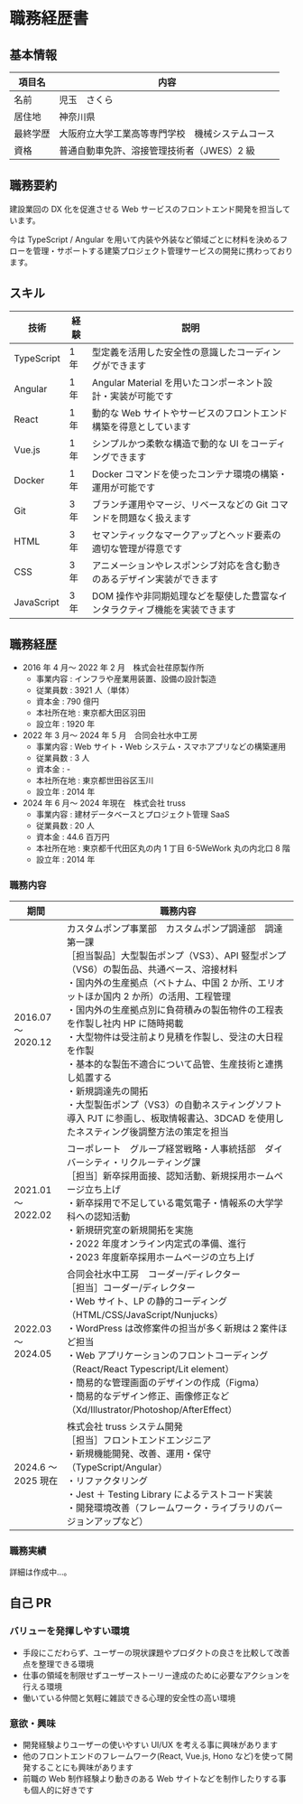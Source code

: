 # 職務経歴書

## 基本情報

| 項目名   | 内容                                             |
| -------- | ------------------------------------------------ |
| 名前     | 児玉　さくら                                     |
| 居住地   | 神奈川県                                         |
| 最終学歴 | 大阪府立大学工業高等専門学校　機械システムコース |
| 資格     | 普通自動車免許、溶接管理技術者（JWES）2 級       |

## 職務要約

建設業回の DX 化を促進させる Web サービスのフロントエンド開発を担当しています。

今は TypeScript / Angular を用いて内装や外装など領域ごとに材料を決めるフローを管理・サポートする建築プロジェクト管理サービスの開発に携わっております。

## スキル

| 技術       | 経験 | 説明                                                                       |
| ---------- | ---- | -------------------------------------------------------------------------- |
| TypeScript | 1 年 | 型定義を活用した安全性の意識したコーディングができます                     |
| Angular    | 1 年 | Angular Material を用いたコンポーネント設計・実装が可能です                |
| React      | 1 年 | 動的な Web サイトやサービスのフロントエンド構築を得意としています          |
| Vue.js     | 1 年 | シンプルかつ柔軟な構造で動的な UI をコーディングできます                   |
| Docker     | 1 年 | Docker コマンドを使ったコンテナ環境の構築・運用が可能です                  |
| Git        | 3 年 | ブランチ運用やマージ、リベースなどの Git コマンドを問題なく扱えます        |
| HTML       | 3 年 | セマンティックなマークアップとヘッド要素の適切な管理が得意です             |
| CSS        | 3 年 | アニメーションやレスポンシブ対応を含む動きのあるデザイン実装ができます     |
| JavaScript | 3 年 | DOM 操作や非同期処理などを駆使した豊富なインタラクティブ機能を実装できます |

## 職務経歴

- 2016 年 4 月～ 2022 年 2 月　株式会社荏原製作所
  - 事業内容 : インフラや産業用装置、設備の設計製造
  - 従業員数 : 3921 人（単体）
  - 資本金 : 790 億円
  - 本社所在地 : 東京都大田区羽田
  - 設立年 : 1920 年
- 2022 年 3 月～ 2024 年 5 月　合同会社水中工房
  - 事業内容 : Web サイト・Web システム・スマホアプリなどの構築運用
  - 従業員数 : 3 人
  - 資本金 : -
  - 本社所在地 : 東京都世田谷区玉川
  - 設立年 : 2014 年
- 2024 年 6 月～ 2024 年現在　株式会社 truss
  - 事業内容 : 建材データベースとプロジェクト管理 SaaS
  - 従業員数 : 20 人
  - 資本金 : 44.6 百万円
  - 本社所在地 : 東京都千代田区丸の内 1 丁目 6-5WeWork 丸の内北口 8 階
  - 設立年 : 2014 年

### 職務内容

| 期間                | 職務内容                                                                                                                                                                                                                                                                                                                                                                                                                                                                                                                                                                                                     |
| ------------------- | ------------------------------------------------------------------------------------------------------------------------------------------------------------------------------------------------------------------------------------------------------------------------------------------------------------------------------------------------------------------------------------------------------------------------------------------------------------------------------------------------------------------------------------------------------------------------------------------------------------ |
| 2016.07 ～ 2020.12  | カスタムポンプ事業部　カスタムポンプ調達部　調達第一課<br>［担当製品］大型製缶ポンプ（VS3）、API 竪型ポンプ（VS6）の製缶品、共通ベース、溶接材料<br>・国内外の生産拠点（ベトナム、中国 2 か所、エリオットほか国内 2 か所）の活用、工程管理<br>・国内外の生産拠点別に負荷積みの製缶物件の工程表を作製し社内 HP に随時掲載<br>・大型物件は受注前より見積を作製し、受注の大日程を作製<br>・基本的な製缶不適合について品管、生産技術と連携し処置する<br>・新規調達先の開拓<br>・大型製缶ポンプ（VS3）の自動ネスティングソフト導入 PJT に参画し、板取情報書込、3DCAD を使用したネスティング後調整方法の策定を担当 |
| 2021.01 ～ 2022.02  | コーポレート　グループ経営戦略・人事統括部　ダイバーシティ・リクルーティング課<br>［担当］新卒採用面接、認知活動、新規採用ホームページ立ち上げ<br>・新卒採用で不足している電気電子・情報系の大学学科への認知活動<br>・新規研究室の新規開拓を実施<br>・2022 年度オンライン内定式の準備、進行<br>・2023 年度新卒採用ホームページの立ち上げ                                                                                                                                                                                                                                                                     |
| 2022.03 ～ 2024.05  | 合同会社水中工房　コーダー/ディレクター<br>［担当］コーダー/ディレクター<br>・Web サイト、LP の静的コーディング（HTML/CSS/JavaScript/Nunjucks）<br>・WordPress は改修案件の担当が多く新規は２案件ほど担当<br>・Web アプリケーションのフロントコーディング（React/React Typescript/Lit element）<br>・簡易的な管理画面のデザインの作成（Figma）<br>・簡易的なデザイン修正、画像修正など（Xd/Illustrator/Photoshop/AfterEffect）                                                                                                                                                                               |
| 2024.6 ～ 2025 現在 | 株式会社 truss システム開発<br>［担当］フロントエンドエンジニア<br>・新規機能開発、改善、運用・保守（TypeScript/Angular）<br>・リファクタリング<br>・Jest ＋ Testing Library によるテストコード実装<br>・開発環境改善（フレームワーク・ライブラリのバージョンアップなど）                                                                                                                                                                                                                                                                                                                                    |

### 職務実績

詳細は作成中…。

## 自己 PR

### バリューを発揮しやすい環境

- 手段にこだわらず、ユーザーの現状課題やプロダクトの良さを比較して改善点を整理できる環境
- 仕事の領域を制限せずユーザーストーリー達成のために必要なアクションを行える環境
- 働いている仲間と気軽に雑談できる心理的安全性の高い環境

### 意欲・興味

- 開発経験よりユーザーの使いやすい UI/UX を考える事に興味があります
- 他のフロントエンドのフレームワーク(React, Vue.js, Hono など)を使って開発することにも興味があります
- 前職の Web 制作経験より動きのある Web サイトなどを制作したりする事も個人的に好きです
